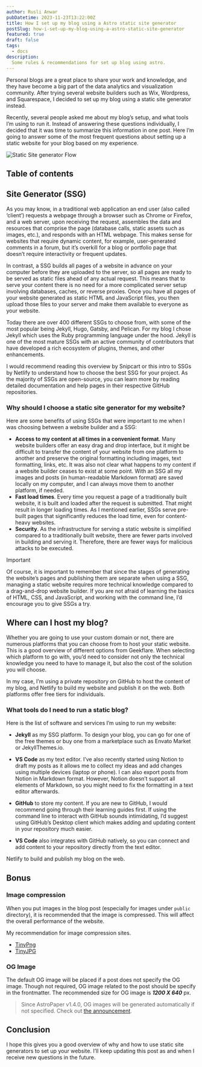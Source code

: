 ```yaml
---
author: Rusli Anwar
pubDatetime: 2023-11-23T13:22:00Z
title: How I set up my blog using a Astro static site generator
postSlug: how-i-set-up-my-blog-using-a-astro-static-site-generator
featured: true
draft: false
tags:
  - docs
description:
  Some rules & recommendations for set up blog using astro.
---
```


Personal blogs are a great place to share your work and knowledge, and they have become a big part of the data analytics and visualization community. After trying several website builders such as Wix, Wordpress, and Squarespace, I decided to set up my blog using a static site generator instead.

Recently, several people asked me about my blog’s setup, and what tools I’m using to run it. Instead of answering these questions individually, I decided that it was time to summarize this information in one post. Here I’m going to answer some of the most frequent questions about setting up a static website for your blog based on my experience.

![Static Site generator Flow](@assets/images/ssgflow.png)

## Table of contents

## Site Generator (SSG)

As you may know, in a traditional web application an end user (also called ‘client’) requests a webpage through a browser such as Chrome or Firefox, and a web server, upon receiving the request, assembles the data and resources that comprise the page (database calls, static assets such as images, etc.), and responds with an HTML webpage. This makes sense for websites that require dynamic content, for example, user-generated comments in a forum, but it’s overkill for a blog or portfolio page that doesn’t require interactivity or frequent updates.

In contrast, a SSG builds all pages of a website in advance on your computer before they are uploaded to the server, so all pages are ready to be served as static files ahead of any actual request. This means that to serve your content there is no need for a more complicated server setup involving databases, caches, or reverse proxies. Once you have all pages of your website generated as static HTML and JavaScript files, you then upload those files to your server and make them available to everyone as your website.

Today there are over 400 different SSGs to choose from, with some of the most popular being Jekyll, Hugo, Gatsby, and Pelican. For my blog I chose Jekyll which uses the Ruby programming language under the hood. Jekyll is one of the most mature SSGs with an active community of contributors that have developed a rich ecosystem of plugins, themes, and other enhancements.

I would recommend reading this overview by Snipcart or this intro to SSGs by Netlify to understand how to choose the best SSG for your project. As the majority of SSGs are open-source, you can learn more by reading detailed documentation and help pages in their respective GitHub repositories.

### Why should I choose a static site generator for my website?

Here are some benefits of using SSGs that were important to me when I was choosing between a website builder and a SSG:

* **Access to my content at all times in a convenient format**. Many website builders offer an easy drag and drop interface, but it might be difficult to transfer the content of your website from one platform to another and preserve the original formatting including images, text formatting, links, etc. It was also not clear what happens to my content if a website builder ceases to exist at some point. With an SSG all my images and posts (in human-readable Markdown format) are saved locally on my computer, and I can always move them to another platform, if needed.
* **Fast load times**. Every time you request a page of a traditionally built website, it is built and loaded after the request is submitted. That might result in longer loading times. As I mentioned earlier, SSGs serve pre-built pages that significantly reduces the load time, even for content-heavy websites.
* **Security**. As the infrastructure for serving a static website is simplified compared to a traditionally built website, there are fewer parts involved in building and serving it. Therefore, there are fewer ways for malicious attacks to be executed.

> [!IMPORTANT]
> Of course, it is important to remember that since the stages of generating the website’s pages and publishing them are separate when using a SSG, managing a static website requires more technical knowledge compared to a drag-and-drop website builder. If you are not afraid of learning the basics of HTML, CSS, and JavaScript, and working with the command line, I’d encourage you to give SSGs a try.

## Where can I host my blog?

Whether you are going to use your custom domain or not, there are numerous platforms that you can choose from to host your static website. This is a good overview of different options from Geekflare. When selecting which platform to go with, you’d need to consider not only the technical knowledge you need to have to manage it, but also the cost of the solution you will choose.

In my case, I’m using a private repository on GitHub to host the content of my blog, and Netlify to build my website and publish it on the web. Both platforms offer free tiers for individuals.

### What tools do I need to run a static blog?

Here is the list of software and services I’m using to run my website:

* **Jekyll** as my SSG platform. To design your blog, you can go for one of the free themes or buy one from a marketplace such as Envato Market or JekyllThemes.io.
* **VS Code** as my text editor. I’ve also recently started using Notion to draft my posts as it allows me to collect my ideas and add changes using multiple devices (laptop or phone). I can also export posts from Notion in Markdown format. However, Notion doesn’t support all elements of Markdown, so you might need to fix the formatting in a text editor afterwards.
* **GitHub** to store my content. If you are new to GitHub, I would recommend going through their learning guides first. If using the command line to interact with GitHub sounds intimidating, I’d suggest using GitHub’s Desktop client which makes adding and updating content in your repository much easier.

* **VS Code** also integrates with GitHub natively, so you can connect and add content to your repository directly from the text editor.

Netlify to build and publish my blog on the web.

## Bonus

### Image compression

When you put images in the blog post (especially for images under `public` directory), it is recommended that the image is compressed. This will affect the overall performance of the website.

My recommendation for image compression sites.

- [TinyPng](https://tinypng.com/)
- [TinyJPG](https://tinyjpg.com/)

### OG Image

The default OG image will be placed if a post does not specify the OG image. Though not required, OG image related to the post should be specify in the frontmatter. The recommended size for OG image is **_1200 X 640_** px.

> Since AstroPaper v1.4.0, OG images will be generated automatically if not specified. Check out [the announcement](https://astro-paper.pages.dev/posts/dynamic-og-image-generation-in-astropaper-blog-posts/).

## Conclusion

I hope this gives you a good overview of why and how to use static site generators to set up your website. I’ll keep updating this post as and when I receive new questions in the future.
